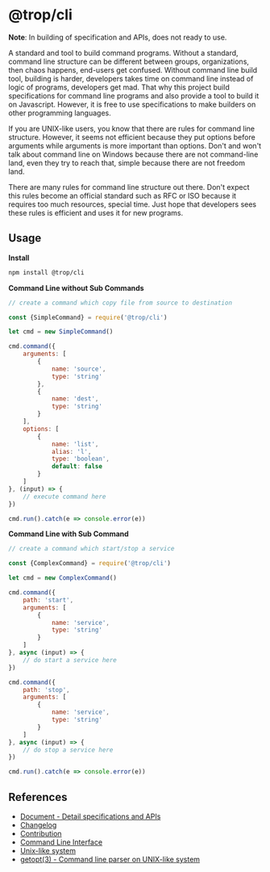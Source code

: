 # @trop/cli

**Note**: In building of specification and APIs, does not ready to use.

A standard and tool to build command programs. Without a standard, command
line structure can be different between groups, organizations, then chaos
happens, end-users get confused. Without command line build tool, building is
harder, developers takes time on command line instead of logic of programs,
developers get mad. That why this project build specifications for command
line programs and also provide a tool to build it on Javascript. However, it
is free to use specifications to make builders on other programming languages.

If you are UNIX-like users, you know that there are rules for command line
structure. However, it seems not efficient because they put options before
arguments while arguments is more important than options. Don't and won't
talk about command line on Windows because there are not command-line land,
even they try to reach that, simple because there are not freedom land.

There are many rules for command line structure out there. Don't expect this
rules become an official standard such as RFC or ISO because it requires too
much resources, special time. Just hope that developers sees these rules is
efficient and uses it for new programs.

## Usage

**Install**

```bash
npm install @trop/cli
```

**Command Line without Sub Commands**

```js
// create a command which copy file from source to destination

const {SimpleCommand} = require('@trop/cli')

let cmd = new SimpleCommand()

cmd.command({
    arguments: [
        {
            name: 'source',
            type: 'string'
        },
        {
            name: 'dest',
            type: 'string'
        }
    ],
    options: [
        {
            name: 'list',
            alias: 'l',
            type: 'boolean',
            default: false
        }
    ]
}, (input) => {
    // execute command here
})

cmd.run().catch(e => console.error(e))
```

**Command Line with Sub Command**

```js
// create a command which start/stop a service

const {ComplexCommand} = require('@trop/cli')

let cmd = new ComplexCommand()

cmd.command({
    path: 'start',
    arguments: [
        {
            name: 'service',
            type: 'string'
        }
    ]
}, async (input) => {
    // do start a service here
})

cmd.command({
    path: 'stop',
    arguments: [
        {
            name: 'service',
            type: 'string'
        }
    ]
}, async (input) => {
    // do stop a service here
})

cmd.run().catch(e => console.error(e))
```

## References

* [Document - Detail specifications and APIs](doc/index.md)
* [Changelog](changelog.md)
* [Contribution](contribution.md)
* [Command Line Interface](https://en.wikipedia.org/wiki/Command-line_interface)
* [Unix-like system](https://en.wikipedia.org/wiki/Unix-like)
* [getopt(3) - Command line parser on UNIX-like system](http://man7.org/linux/man-pages/man3/getopt.3.html)
